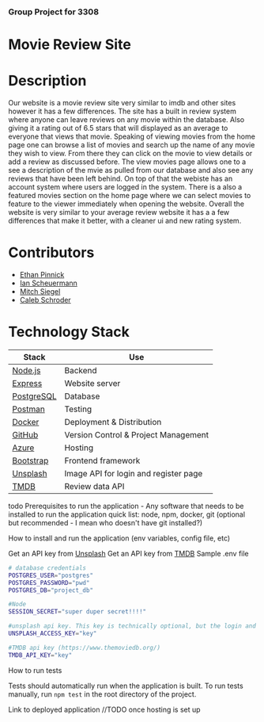 ### Group Project for 3308

# Movie Review Site
# Description
Our website is a movie review site very similar to imdb and other sites however it has a few differences. The site has a built in review system where anyone can leave reviews on any movie within the database. Also giving it a rating out of 6.5 stars that will displayed as an average to everyone that views that movie. Speaking of viewing movies from the home page one can browse a list of movies and search up the name of any movie they wish to view. From there they can click on the movie to view details or add a review as discussed before. The view movies page allows one to a see a description of the mvie as pulled from our database and also see any reviews that have been left behind. On top of that the webiste has an account system where users are logged in the system. There is a also a featured movies section on the home page where we can select movies to feature to the viewer immediately when opening the website. Overall the website is very similar to your average review website it has a a few differences that make it better, with a cleaner ui and new rating system.

# Contributors
- [Ethan Pinnick](https://github.com/EPinnick)
- [Ian Scheuermann](https://github.com/ischeuermann)
- [Mitch Siegel](https://github.com/MitchSiegel)
- [Caleb Schroder](https://github.com/CalebSchroder1)

# Technology Stack
| Stack | Use |
| --- | --- | 
| [Node.js](https://nodejs.org/en/) | Backend |
| [Express](https://expressjs.com/)| Website server |
| [PostgreSQL](https://www.postgresql.org/) | Database |
| [Postman](https://www.postman.com/) | Testing |
| [Docker](https://www.docker.com/) | Deployment & Distribution |
| [GitHub](https://github.com) | Version Control & Project Management |
| [Azure](https://azure.microsoft.com/) | Hosting |
| [Bootstrap](https://getbootstrap.com/) | Frontend framework |
| [Unsplash](https://unsplash.com/) | Image API for login and register page|
| [TMDB](https://www.themoviedb.org/) | Review data API |

todo 
Prerequisites to run the application - Any software that needs to be installed to run the application
quick list: node, npm, docker, git (optional but recommended - I mean who doesn't have git installed?)

How to install and run the application (env variables, config file, etc)

Get an API key from [Unsplash](https://unsplash.com/developers)
Get an API key from [TMDB](https://www.themoviedb.org/settings/api)
Sample .env file
```bash
# database credentials
POSTGRES_USER="postgres"
POSTGRES_PASSWORD="pwd"
POSTGRES_DB="project_db"

#Node 
SESSION_SECRET="super duper secret!!!!"

#unsplash api key. This key is technically optional, but the login and register pages will simply display a non-random, default image if this is not set
UNSPLASH_ACCESS_KEY="key"

#TMDB api key (https://www.themoviedb.org/)
TMDB_API_KEY="key"
```

How to run tests

Tests should automatically run when the application is built. To run tests manually, run `npm test` in the root directory of the project.

Link to deployed application
//TODO once hosting is set up
